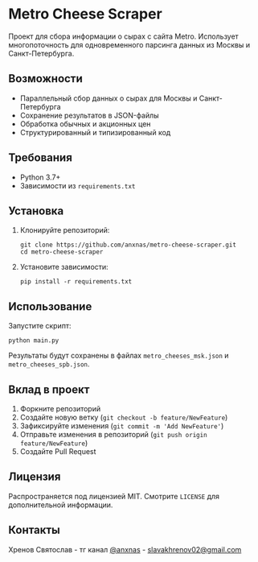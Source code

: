 # Metro Cheese Scraper

Проект для сбора информации о сырах с сайта Metro. Использует многопоточность для одновременного парсинга данных из Москвы и Санкт-Петербурга.

## Возможности

- Параллельный сбор данных о сырах для Москвы и Санкт-Петербурга
- Сохранение результатов в JSON-файлы
- Обработка обычных и акционных цен
- Структурированный и типизированный код

## Требования

- Python 3.7+
- Зависимости из `requirements.txt`

## Установка

1. Клонируйте репозиторий:
   ```
   git clone https://github.com/anxnas/metro-cheese-scraper.git
   cd metro-cheese-scraper
   ```

2. Установите зависимости:
   ```
   pip install -r requirements.txt
   ```

## Использование

Запустите скрипт:

```
python main.py
```

Результаты будут сохранены в файлах `metro_cheeses_msk.json` и `metro_cheeses_spb.json`.

## Вклад в проект

1. Форкните репозиторий
2. Создайте новую ветку (`git checkout -b feature/NewFeature`)
3. Зафиксируйте изменения (`git commit -m 'Add NewFeature'`)
4. Отправьте изменения в репозиторий (`git push origin feature/NewFeature`)
5. Создайте Pull Request

## Лицензия

Распространяется под лицензией MIT. Смотрите `LICENSE` для дополнительной информации.

## Контакты

Хренов Святослав - тг канал [@anxnas](https://t.me/anxnas) - slavakhrenov02@gmail.com